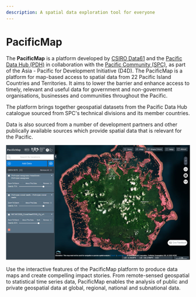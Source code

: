 ```yaml
---
description: A spatial data exploration tool for everyone
---
```


# PacificMap

 The **PacificMap** is a platform developed by [CSIRO Data61](https://data61.csiro.au) and the [Pacific Data Hub \(PDH\)](https://pacificdata.org) in collaboration with the [Pacific Community \(SPC\)](https://spc.int), as part of the Asia - Pacific for Development Initiative \(D4D\). The PacificMap is a platform for map-based access to spatial data from 22 Pacific Island Countries and Territories. It aims to lower the barrier and enhance access to timely, relevant and useful data for government and non-government organisations, businesses and communities throughout the Pacific.

The platform brings together geospatial datasets from the Pacific Data Hub catalogue sourced from SPC's technical divisions and its member countries.

Data is also sourced from a number of development partners and other publically available sources which provide spatial data that is relevant for the Pacific.

![](../../.gitbook/assets/image%20%282%29.png)

Use the interactive features of the PacificMap platform to produce data maps and create compelling impact stories. From remote-sensed geospatial to statistical time series data, PacificMap enables the analysis of public and private geospatial data at global, regional, national and subnational data.

 


